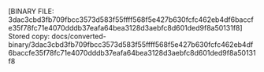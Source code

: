 [BINARY FILE: 3dac3cbd3fb709fbcc3573d583f55ffff568f5e427b630fcfc462eb4df6baccfe35f78fc71e4070dddb37eafa64bea3128d3aebfc8d601ded9f8a50131f8]
Stored copy: docs/converted-binary/3dac3cbd3fb709fbcc3573d583f55ffff568f5e427b630fcfc462eb4df6baccfe35f78fc71e4070dddb37eafa64bea3128d3aebfc8d601ded9f8a50131f8
